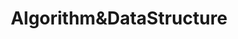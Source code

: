 ---
title: Algorithm&DataStructure
menu:
  sidebar:
    name: Algorithm&DataStructure
    identifier: Algorithm&DataStructure
    weight: 300
---  